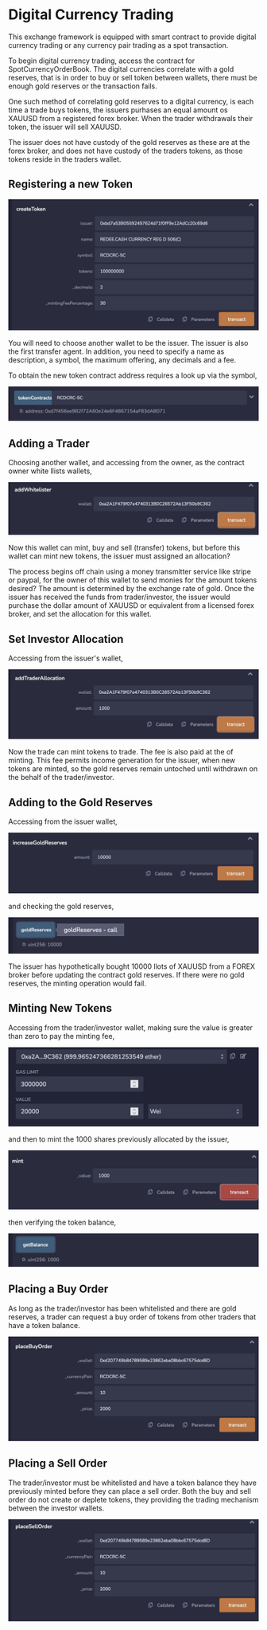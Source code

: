 # Digital Currency Trading

This exchange framework is equipped with smart contract to provide digital currency trading or any currency pair trading as a spot transaction.

To begin digital currency trading, access the contract for SpotCurrencyOrderBook. The digital currencies correlate with a gold reserves, that is in order to buy or sell token between wallets, there must be enough gold reserves or the transaction fails.

One such method of correlating gold reserves to a digital currency, is each time a trade buys tokens, the issuers purhases an equal amount os XAUUSD from a registered forex broker. When the trader withdrawals their token, the issuer will sell XAUUSD.

The issuer does not have custody of the gold reserves as these are at the forex broker, and does not have custody of the traders tokens, as those tokens reside in the traders wallet.

## Registering a new Token

![1685631745204](image/DIGITALCURRENCY/1685631745204.png)

You will need to choose another wallet to be the issuer. The issuer is also the first transfer agent. In addition, you need to specify a name as description, a symbol, the maximum offering, any decimals and a fee.

To obtain the new token contract address requires a look up via the symbol,

![1685632229458](image/DIGITALCURRENCY/1685632229458.png)

## Adding a Trader

Choosing another wallet, and accessing from the owner, as the contract owner white llists wallets,

![1685632569704](image/DIGITALCURRENCY/1685632569704.png)

Now this wallet can mint, buy and sell (transfer) tokens, but before this wallet can mint new tokens, the issuer must assigned an allocation?

The process begins off chain using a money transmitter service like stripe or paypal, for the owner of this wallet to send monies for the amount tokens desired? The amount is determined by the exchange rate of gold. Once the issuer has received the funds from trader/investor, the issuer would purchase the dollar amount of XAUUSD or equivalent from a licensed forex broker, and set the allocation for this wallet.

## Set Investor Allocation

Accessing from the issuer's wallet,

![1685632996713](image/DIGITALCURRENCY/1685632996713.png)

Now the trade can mint tokens to trade. The fee is also paid at the of minting. This fee permits income generation for the issuer, when new tokens are minted, so the gold reserves remain untoched until withdrawn on the behalf of the trader/investor.

## Adding to the Gold Reserves

Accessing from the issuer wallet,

![1685643101644](image/DIGITALCURRENCY/1685643101644.png)

and checking the gold reserves,

![1685643167421](image/DIGITALCURRENCY/1685643167421.png)

The issuer has hypothetically bought 10000 llots of XAUUSD from a FOREX broker before updating the contract gold reserves. If there were no gold reserves, the minting operation would fail.

## Minting New Tokens

Accessing from the trader/investor wallet, making sure the value is greater than zero to pay the minting fee,

![1685643436109](image/DIGITALCURRENCY/1685643436109.png)

and then to mint the 1000 shares previously allocated by the issuer,

![1685643522293](image/DIGITALCURRENCY/1685643522293.png)

then verifying the token balance,

![1685643594089](image/DIGITALCURRENCY/1685643594089.png)

## Placing a Buy Order

As long as the trader/investor has been whitelisted and there are gold reserves, a trader can request a buy order of tokens from other traders that have a token balance.

![1685644490147](image/DIGITALCURRENCY/1685644490147.png)

## Placing a Sell Order

The trader/investor must be whitelisted and have a token balance they have previously minted before they can place a sell order. Both the buy and sell order do not create or deplete tokens, they providing the trading mechanism between the investor wallets.

![1685644565383](image/DIGITALCURRENCY/1685644565383.png)
